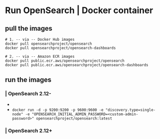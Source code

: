 # Run OpenSearch | Docker container
## pull the images
```
# 1. -- via -- Docker Hub images
docker pull opensearchproject/opensearch
docker pull opensearchproject/opensearch-dashboards

# 2. -- via -- Amazon ECR images
docker pull public.ecr.aws/opensearchproject/opensearch
docker pull public.ecr.aws/opensearchproject/opensearch-dashboards
```
## run the images
### | OpenSearch 2.12-
* 
* `docker run -d -p 9200:9200 -p 9600:9600 -e "discovery.type=single-node" -e "OPENSEARCH_INITIAL_ADMIN_PASSWORD=<custom-admin-password>" opensearchproject/opensearch:latest`
### | OpenSearch 2.12+


